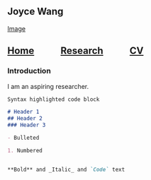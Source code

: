 ## Joyce Wang
[Image](headshot.jpg)

## [Home](https://joycelafee.github.io/)&nbsp;&nbsp;&nbsp;&nbsp;&nbsp;&nbsp;&nbsp;&nbsp;&nbsp;&nbsp;&nbsp;&nbsp;[Research](https://joycelafee.github.io/research/)&nbsp;&nbsp;&nbsp;&nbsp;&nbsp;&nbsp;&nbsp;&nbsp;&nbsp;&nbsp;&nbsp;&nbsp;[CV](https://uchicago.box.com/s/zl027bftrn4c3n7avkmc5tx9tucmzbj2)


### Introduction

I am an aspiring researcher.

```markdown
Syntax highlighted code block

# Header 1
## Header 2
### Header 3

- Bulleted

1. Numbered


**Bold** and _Italic_ and `Code` text
```

